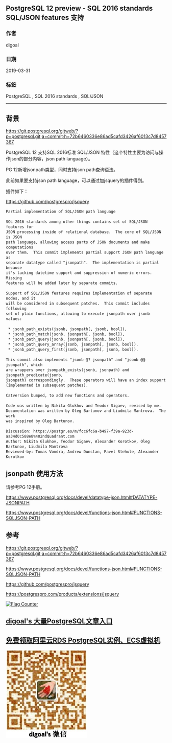 ## PostgreSQL 12 preview - SQL 2016 standards SQL/JSON features 支持    
                                                                  
### 作者                                                                  
digoal                                                                  
                                                                  
### 日期                                                                  
2019-03-31                                                                  
                                                                  
### 标签                                                                  
PostgreSQL , SQL 2016 standards , SQL/JSON    
                                                                  
----                                                                  
                                                                  
## 背景      
https://git.postgresql.org/gitweb/?p=postgresql.git;a=commit;h=72b6460336e86ad5cafd3426af6013c7d8457367    
    
PostgreSQL 12 支持SQL 2016标准 SQL/JSON 特性（这个特性主要为访问与操作json的部分内容，json path language）。  
  
PG 12新增jsonpath类型，同时支持json path查询语法。  
    
此前如果要支持json path language，可以通过加jsquery的插件得到。  
  
插件如下：  
  
https://github.com/postgrespro/jsquery  
    
```    
Partial implementation of SQL/JSON path language    
    
SQL 2016 standards among other things contains set of SQL/JSON features for    
JSON processing inside of relational database.  The core of SQL/JSON is JSON    
path language, allowing access parts of JSON documents and make computations    
over them.  This commit implements partial support JSON path language as    
separate datatype called "jsonpath".  The implementation is partial because    
it's lacking datetime support and suppression of numeric errors.  Missing    
features will be added later by separate commits.    
    
Support of SQL/JSON features requires implementation of separate nodes, and it    
will be considered in subsequent patches.  This commit includes following    
set of plain functions, allowing to execute jsonpath over jsonb values:    
    
 * jsonb_path_exists(jsonb, jsonpath[, jsonb, bool]),    
 * jsonb_path_match(jsonb, jsonpath[, jsonb, bool]),    
 * jsonb_path_query(jsonb, jsonpath[, jsonb, bool]),    
 * jsonb_path_query_array(jsonb, jsonpath[, jsonb, bool]).    
 * jsonb_path_query_first(jsonb, jsonpath[, jsonb, bool]).    
    
This commit also implements "jsonb @? jsonpath" and "jsonb @@ jsonpath", which    
are wrappers over jsonpath_exists(jsonb, jsonpath) and jsonpath_predicate(jsonb,    
jsonpath) correspondingly.  These operators will have an index support    
(implemented in subsequent patches).    
    
Catversion bumped, to add new functions and operators.    
    
Code was written by Nikita Glukhov and Teodor Sigaev, revised by me.    
Documentation was written by Oleg Bartunov and Liudmila Mantrova.  The work    
was inspired by Oleg Bartunov.    
    
Discussion: https://postgr.es/m/fcc6fc6a-b497-f39a-923d-aa34d0c588e8%402ndQuadrant.com    
Author: Nikita Glukhov, Teodor Sigaev, Alexander Korotkov, Oleg Bartunov, Liudmila Mantrova    
Reviewed-by: Tomas Vondra, Andrew Dunstan, Pavel Stehule, Alexander Korotkov    
```    
  
## jsonpath 使用方法  
请参考PG 12手册。  
  
https://www.postgresql.org/docs/devel/datatype-json.html#DATATYPE-JSONPATH  
  
https://www.postgresql.org/docs/devel/functions-json.html#FUNCTIONS-SQLJSON-PATH  
     
## 参考    
https://git.postgresql.org/gitweb/?p=postgresql.git;a=commit;h=72b6460336e86ad5cafd3426af6013c7d8457367    
    
https://www.postgresql.org/docs/devel/functions-json.html#FUNCTIONS-SQLJSON-PATH     
    
https://github.com/postgrespro/jsquery  
  
https://postgrespro.com/products/extensions/jsquery  
    
  
<a rel="nofollow" href="http://info.flagcounter.com/h9V1"  ><img src="http://s03.flagcounter.com/count/h9V1/bg_FFFFFF/txt_000000/border_CCCCCC/columns_2/maxflags_12/viewers_0/labels_0/pageviews_0/flags_0/"  alt="Flag Counter"  border="0"  ></a>  
  
  
## [digoal's 大量PostgreSQL文章入口](https://github.com/digoal/blog/blob/master/README.md "22709685feb7cab07d30f30387f0a9ae")
  
  
## [免费领取阿里云RDS PostgreSQL实例、ECS虚拟机](https://free.aliyun.com/ "57258f76c37864c6e6d23383d05714ea")
  
  
![digoal's weixin](../pic/digoal_weixin.jpg "f7ad92eeba24523fd47a6e1a0e691b59")
  
